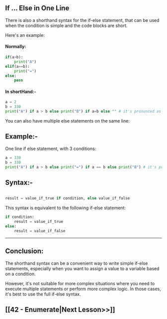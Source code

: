 ## If ... Else in One Line

There is also a shorthand syntax for the if-else statement, that can be used when the condition is simple and the code blocks are short. 

Here's an example:
#### Normally:
```python
if(a>b):
    print("A")
elif(a==b):
    print("=")
else:
    pass
```
#### In shortHand:-
```python
a = 2
b = 330
print("A") if a > b else print("B") if a=b else "" # it's pronunced as this: print("A") if a > b,   else print("B") if a=b,  else ""
```

You can also have multiple else statements on the same line:

## Example:-
One line if else statement, with 3 conditions:
```python
a = 330
b = 330
print("A") if a > b else print("=") if a == b else print("B") # it's pronunced as this: print("A") if a > b,   else print("=")
```

## Syntax:- 
```python

result = value_if_true if condition, else value_if_false

```

This syntax is equivalent to the following if-else statement:
```python
if condition:
    result = value_if_true
else:
    result = value_if_false

```

--- 
## Conclusion:

The shorthand syntax can be a convenient way to write simple if-else statements, especially when you want to assign a value to a variable based on a condition. 

However, it's not suitable for more complex situations where you need to execute multiple statements or perform more complex logic. In those cases, it's best to use the full if-else syntax.



## [[42 - Enumerate|Next Lesson>>]]